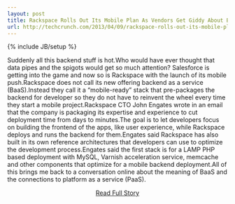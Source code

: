 ```yaml
---
layout: post
title: Rackspace Rolls Out Its Mobile Plan As Vendors Get Giddy About Backend Data Pipes And Spigots
url: http://techcrunch.com/2013/04/09/rackspace-rolls-out-its-mobile-plan-as-vendors-get-giddy-about-backend-data-pipes-and-spigots/
---
```

{% include JB/setup %}<p>Suddenly all this backend stuff is hot.Who would have ever thought that data pipes and the spigots would get so much attention? Salesforce is getting into the game and now so is Rackspace with the launch of its mobile push.Rackspace does not call its new offering backend as a service (BaaS).Instead they call it a “mobile-ready” stack that pre-packages the backend for developer so they do not have to reinvent the wheel every time they start a mobile project.Rackspace CTO John Engates wrote in an email that the company is packaging its expertise and experience to cut deployment time from days to minutes.The goal is to let developers focus on building the frontend of the apps, like user experience, while Rackspace deploys and runs the backend for them.Engates said Rackspace has also built in its own reference architectures that developers can use to optimize the development process.Engates said the first stack is for a LAMP PHP based deployment with MySQL, Varnish acceleration service, memcache and other components that optimize for a mobile backend deployment.All of this brings me back to a conversation online about the meaning of BaaS and the connections to platform as a service (PaaS).</p>
<center><p><a href="http://techcrunch.com/2013/04/09/rackspace-rolls-out-its-mobile-plan-as-vendors-get-giddy-about-backend-data-pipes-and-spigots/" style='padding:15px;'>Read Full Story</a></p></center>
